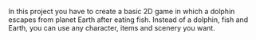 In this project you have to create a basic 2D game in which a
dolphin escapes from planet Earth after eating fish.
Instead of a dolphin, fish and Earth, you can use any character, items and scenery you want.
